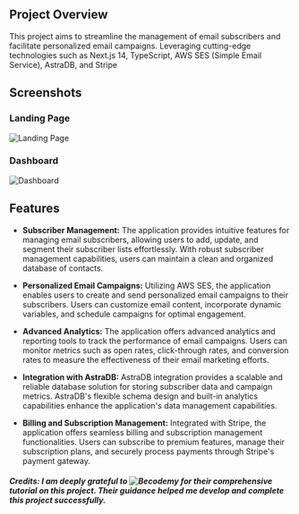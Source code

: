 ## Project Overview

This project aims to streamline the management of email subscribers and facilitate personalized email campaigns. Leveraging cutting-edge technologies such as Next.js 14, TypeScript, AWS SES (Simple Email Service), AstraDB, and Stripe

## Screenshots

### Landing Page
![Landing Page](https://github.com/sauravsilawat/Newsletter-Service/assets/96677760/75ef340f-01d4-4a83-a45b-f5d2f63e3c06)

### Dashboard
![Dashboard](https://github.com/sauravsilawat/Newsletter-Service/assets/96677760/3720056b-c8e3-4680-86a6-1418c1fa2957)


## Features

- **Subscriber Management:** The application provides intuitive features for managing email subscribers, allowing users to add, update, and segment their subscriber lists effortlessly. With robust subscriber management capabilities, users can maintain a clean and organized database of contacts.

- **Personalized Email Campaigns:** Utilizing AWS SES, the application enables users to create and send personalized email campaigns to their subscribers. Users can customize email content, incorporate dynamic variables, and schedule campaigns for optimal engagement.

- **Advanced Analytics:** The application offers advanced analytics and reporting tools to track the performance of email campaigns. Users can monitor metrics such as open rates, click-through rates, and conversion rates to measure the effectiveness of their email marketing efforts.

- **Integration with AstraDB:** AstraDB integration provides a scalable and reliable database solution for storing subscriber data and campaign metrics. AstraDB's flexible schema design and built-in analytics capabilities enhance the application's data management capabilities.

- **Billing and Subscription Management:** Integrated with Stripe, the application offers seamless billing and subscription management functionalities. Users can subscribe to premium features, manage their subscription plans, and securely process payments through Stripe's payment gateway.



##### Credits: I am deeply grateful to ![Becodemy](https://www.youtube.com/watch?v=BrrwtCt7d-Y&t=2262s) for their comprehensive tutorial on this project. Their guidance helped me develop and complete this project successfully.
